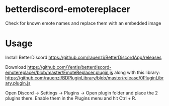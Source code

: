 # betterdiscord-emotereplacer
Check for known emote names and replace them with an embedded image

# Usage
Install BetterDiscord
https://github.com/rauenzi/BetterDiscordApp/releases

Download https://github.com/Yentis/betterdiscord-emotereplacer/blob/master/EmoteReplacer.plugin.js along with this library: https://github.com/rauenzi/BDPluginLibrary/blob/master/release/0PluginLibrary.plugin.js

Open Discord -> Settings -> Plugins -> Open plugin folder and place the 2 plugins there.
Enable them in the Plugins menu and hit Ctrl + R.
